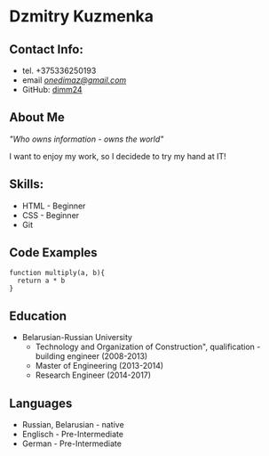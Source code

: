 # Dzmitry Kuzmenka

## Contact Info:
* tel. +375336250193
* email *onedimaz@gmail.com*
* GitHub: [dimm24](https://github.com/dimm24)

## About Me
*"Who owns information - owns the world"*
<p>I want to enjoy my work, so I decidede to try my hand at IT!</p>

## Skills:
- HTML - Beginner
- CSS - Beginner
- Git

## Code Examples
```
function multiply(a, b){
  return a * b 
}
```

## Education
*  Belarusian-Russian University
    * Technology and Organization of Construction", qualification - building engineer (2008-2013)
    * Master of Engineering (2013-2014)
    * Research Engineer (2014-2017)

## Languages
* Russian,  Belarusian - native
* Englisch - Pre-Intermediate
* German - Pre-Intermediate

